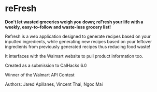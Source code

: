 # reFresh

**Don't let wasted groceries weigh you down; reFresh your life with a weekly, easy-to-follow and waste-less grocery list!**

Refresh is a web application designed to generate recipes based on your inputted ingredients, while generating new recipes based on your leftover ingredients from previously generated recipes thus reducing food waste!

It interfaces with the Walmart website to pull product information too.

Created as a submission to CalHacks 6.0

Winner of the Walmart API Contest

Authors: Jared Apillanes, Vincent Thai, Ngoc Mai
